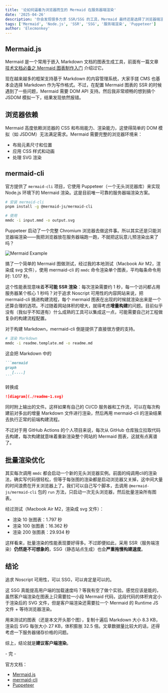 ```yaml
---
title: '论如何逼着为浏览器而生的 Mermaid 在服务器端渲染'
date: '2025-04-26'
description: '你会发现很多力求 SSR/SSG 的工具，Mermaid 最终还是选择了浏览器端渲染。'
tags: ['Mermaid', 'Node.js', 'SSR', 'SSG', '服务端渲染', 'Puppeteer']
author: 'Elecmonkey'
---
```


## Mermaid.js

Mermaid 是一个常用于嵌入 Markdown 文档的图表生成工具，前面有一篇文章 [技术文档必备之 Mermaid 图表制作入门](https://elecmonkey.com/blog/mermaid-tutorial) 介绍过它。

现在越来越多的框架支持基于 Markdown 的内容管理系统，大家手搓 CMS 也基本会选择 Markdown 作为写作格式。不过，在配置 Mermaid 图表的 SSR 的时候遇到了一些问题，Mermaid 需要 DOM API 支持。然后我非常顺畅的想到搞个 JSDOM 模拟一下，结果发现依然报错。

## 浏览器依赖

Mermaid 高度依赖浏览器的 CSS 和布局能力、渲染能力，这使得简单的 DOM 模拟（如 JSDOM）无法满足需求。Mermaid 需要完整的浏览器环境来：

- 布局元素尺寸和位置
- 应用 CSS 样式和动画
- 处理 SVG 渲染

## mermaid-cli

官方提供了 `mermaid-cli` 项目，它使用 Puppeteer（一个无头浏览器库）来实现 Node.js 环境下的 Mermaid 渲染。这是目前唯一可靠的服务器端渲染方案。

```bash
# 安装 mermaid-cli
pnpm install -g @mermaid-js/mermaid-cli

# 使用
mmdc -i input.mmd -o output.svg
```
Puppeteer 启动了一个完整 Chromium 浏览器去做这件事。所以其实还是只能浏览器端渲染——我把浏览器放在服务器端跑一跑，不就把这玩意儿预渲染出来了吗？

![Mermaid Example](https://images.elecmonkey.com/articles/202504/mermaid-example-lr.svg)

搞了一个简单的 Mermaid 图做测试，经过我的本地测试（Macbook Air M2，渲染成 svg 文件），使用 mermaid-cli 的 `mmdc` 命令渲染单个图表，平均每条命令用时: 1.017 秒。

这个性能表现意味着**不可能 SSR 渲染**：每次渲染需要约 1 秒，每一个访问都占用服务器某个核心 1 秒吗？对于追求 Noscript 可用性的内容网站来说，把 mermaid-cli 搞进构建流程，每个 mermaid 图表在出现的时候就渲染出来是一个还算合理的选项。不过随着网站体积的增大，就得考虑**增量构建**的问题。目前似乎没有（我似乎不知道有）什么成熟的工具可以集成这一点，可能需要自己对工程做复杂的构建流程配置。

对于构建 Markdown，mermaid-cli 倒是提供了直接很方便的支持。
```bash
# 渲染 Markdown
mmdc -i readme.template.md -o readme.md
```

这会把 Markdown 中的

````markdown
```mermaid
graph
   [....]
```
````

转换成
```markdown
![diagram](./readme-1.svg)
```

同时附上输出的文件。这样如果有自己的 CI/CD 服务器和工作流，可以在每次构建前对多出的增量 Markdown 文件进行渲染，然后再用 mermaid-cli 的渲染结果去执行正常的前端构建流程。

不过对于用 GitHub Actions 的个人项目来说，每次从 GitHub 仓库独立拉取代码去构建，每次构建就意味着重新渲染整个网站的 Mermaid 图表，这就有点离谱了。

## 批量渲染优化

其实每次调用 `mmdc` 都会启动一个新的无头浏览器实例。前面的纯调用cli的渲染法，确实写代码很轻松，但等于每张图的渲染都是启动浏览器又关掉，这中间大量的时间浪费在开关浏览器上了。我们可以自己写个脚本，去调用 `@mermaid-js/mermaid-cli` 包的 `run` 方法，只启动一次无头浏览器，然后批量渲染所有图表。

经过测试（Macbook Air M2，渲染成 svg 文件）：

- 渲染 10 张图表：1.797 秒
- 渲染 100 张图表：16.362 秒
- 渲染 200 张图表：29.934 秒

这样看来，批量渲染的性能表现要好得多。不过即便如此，采用 SSR（服务端渲染）**仍然是不可想象的**，SSG（静态站点生成）也会**严重拖慢构建速度**。

## 结论

追求 Noscript 可用性，可以 SSG，可以肯定是可以的。

这 SSG 真能提高用户端的加载速度吗？等我有空了做个实验。感觉应该是能的，虽然客户端渲染在图表上只需要拉一小段 Mermaid 代码，这段代码的体积肯定小于渲染后的 SVG 文件，但是客户端渲染还需要拉一个 Mermaid 的 Runtime JS 文件 + 等待浏览器渲染。

用来测试的图表（还是本文开头那个图），复制十遍后 Markdown 大小 8.3 KB，渲染后 SVG 每张大小 27 KB，体积膨胀 32.5 倍。文章数据量比较大的话，还得考虑一下服务器储存价格的问题。


综上，结论就是**建议客户端渲染**。

\- 完 \-

官方文档：
- [Mermaid.js](https://mermaid.js.org/)
- [mermaid-cli](https://github.com/mermaid-js/mermaid-cli)
- [Puppeteer](https://pptr.dev/)
